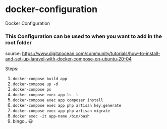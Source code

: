 # docker-configuration
Docker Configuration
### This Configuration can be used to when you want to add in the root folder


source: https://www.digitalocean.com/community/tutorials/how-to-install-and-set-up-laravel-with-docker-compose-on-ubuntu-20-04

Steps: 

1. ```docker-compose build app```
2. ```docker-compose up -d```
3. ```docker-compose ps```
4. ```docker-compose exec app ls -l```
5. ```docker-compose exec app composer install```
6. ```docker-compose exec app php artisan key:generate```
7. ```docker-compose exec app php artisan migrate```
8. ```docker exec -it app-name /bin/bash```
7. bingo.. 😃
